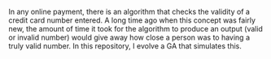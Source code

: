 In any online payment, there is an algorithm that checks the validity of a credit card number entered. A long time ago when this concept was fairly new, the amount of time it took for the algorithm to produce an output (valid or invalid number) would give away how close a person was to having a truly valid number. In this repository, I evolve a GA that simulates this. 
